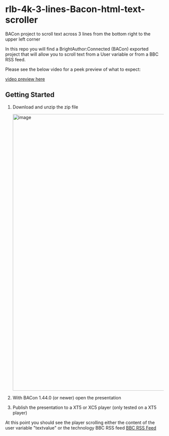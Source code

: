 # rlb-4k-3-lines-Bacon-html-text-scroller
BACon project to scroll text across 3 lines from the bottom right to the upper left corner

In this repo you will find a BrightAuthor:Connected (BACon) exported project that will allow you to scroll text from a User variable or from a BBC RSS feed.

Please see the below video for a peek preview of what to expect:

[video preview here](https://brightsigninfo-my.sharepoint.com/:v:/g/personal/rlucinab_brightsign_biz/EW_YguAarlJPgN9qmoS2CxQBIYzlfYNyHfUnU3v6TUKVwg?nav=eyJyZWZlcnJhbEluZm8iOnsicmVmZXJyYWxBcHAiOiJPbmVEcml2ZUZvckJ1c2luZXNzIiwicmVmZXJyYWxBcHBQbGF0Zm9ybSI6IldlYiIsInJlZmVycmFsTW9kZSI6InZpZXciLCJyZWZlcnJhbFZpZXciOiJNeUZpbGVzTGlua0NvcHkifX0&e=S8a73R)

## Getting Started

1. Download and unzip the zip file

   <img width="881" alt="image" src="https://github.com/user-attachments/assets/8f35a124-ef55-483f-bc71-b4b99fdf871a">

2. With BACon 1.44.0 (or newer) open the presentation
3. Publish the presentation to a XT5 or XC5 player (only tested on a XT5 player)

At this point you should see the player scrolling either the content of the user variable "textvalue" or the technology BBC RSS feed [BBC RSS Feed](https://feeds.bbci.co.uk/news/technology/rss.xml)

